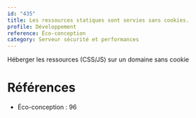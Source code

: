 ```yaml
---
id: "435"
title: Les ressources statiques sont servies sans cookies.
profile: Développement
reference: Éco-conception
category: Serveur sécurité et performances
---
```


Héberger les ressources (CSS/JS) sur un domaine sans cookie

# Références

*   Éco-conception : 96
